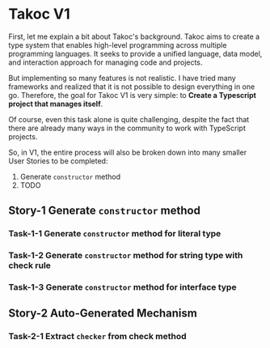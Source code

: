 # Takoc V1

First, let me explain a bit about Takoc's background. Takoc aims to create a type system that enables high-level
programming across multiple programming languages. It seeks to provide a unified language, data model, and interaction
approach for managing code and projects.

But implementing so many features is not realistic. I have tried many frameworks and realized that it is not possible to
design everything in one go. Therefore, the goal for Takoc V1 is very simple: to **Create a Typescript project that
manages itself**.

Of course, even this task alone is quite challenging, despite the fact that there are already many ways in the community
to work with TypeScript projects.

So, in V1, the entire process will also be broken down into many smaller User Stories to be completed:

1. Generate `constructor` method
2. TODO

## Story-1 Generate `constructor` method

### Task-1-1 Generate `constructor` method for literal type
### Task-1-2 Generate `constructor` method for string type with check rule
### Task-1-3 Generate `constructor` method for interface type

## Story-2 Auto-Generated Mechanism

### Task-2-1 Extract `checker` from check method 